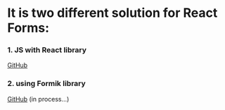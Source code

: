 # It is two different solution for React Forms:
>
### **1. JS with React library**   
[GitHub](https://github.com/OlegBiletsky/react-login-form)
>
### **2. using Formik library**  
[GitHub](#) (in process...)
